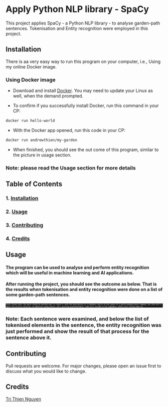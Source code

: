 # Apply Python NLP library - SpaCy

This project applies SpaCy - a Python NLP library - to analyse garden-path sentences.
Tokenisation and Entity recognition were employed in this project.

## Installation <a name="installation"/>

There is aa very easy way to run this program on your computer, i.e., Using my online Docker image.


### Using Docker image

- Download and install [Docker](https://www.docker.com/products/docker-desktop/). You may need to update your Linux as well, when the demand prompted.

- To confirm if you successfully install Docker, run this command in your CP:

```bash
docker run hello-world
```

- With the Docker app opened, run this code in your CP:

```bash
docker run andrewthien/my-garden
```

- When finished, you should see the out come of this program, similar to the picture in usage section.

### Note: please read the Usage section for more details


## Table of Contents
### 1. [Installation](#installation)
### 2. [Usage](#usage)
### 3. [Contributing](#contributing)
### 4. [Credits](#credits)


## Usage <a name="usage"/>

#### The program can be used to analyse and perform entity recognition which will be useful in machine learning and AI applications.
#### After running the project, you should see the outcome as below. That is the results when tokenisation and entity recognition were done on a list of some garden-path sentences.


![screenshot](Screenshot.png "screenshot")

### Note: Each sentence were examined, and below the list of tokenised elements in the sentence, the entity recognition was just performed and show the result of that process for the sentence above it. 

## Contributing <a name="contributing"/>

Pull requests are welcome. For major changes, please open an issue first to discuss what you would like to change.

## Credits <a name="credits"/>

[Tri Thien Nguyen](https://www.linkedin.com/in/tri-thien-nguyen/)

